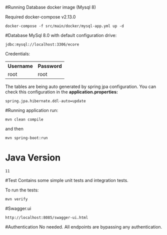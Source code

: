 
#Running Database docker image (Mysql 8)

Required docker-compose v2.13.0
```
docker-compose -f src/main/docker/mysql-app.yml up -d
```
#Database
MySql 8.0 with default configuration drive:

```
jdbc:mysql://localhost:3306/ecore
```
Credentials:
<table>
    <tr>
        <th>Username</th>
        <th>Password</th>
    </tr>
    <tr>
        <td>root</td>
        <td>root</td>
    </tr>
</table>

The tables are being auto generated by spring jpa configuration.
You can check this configuration in the **application.properties:**
```
spring.jpa.hibernate.ddl-auto=update
```
#Running application
run:
```
mvn clean compile
```
and then
```
mvn spring-boot:run
```



# Java Version

```
11
```

#Test
Contains some simple unit tests and integration tests.

To run the tests:
```
mvn verify
```
#Swagger.ui
```
http://localhost:8085/swagger-ui.html
```

#Authentication
No needed. All endpoints are bypassing any authentication.
